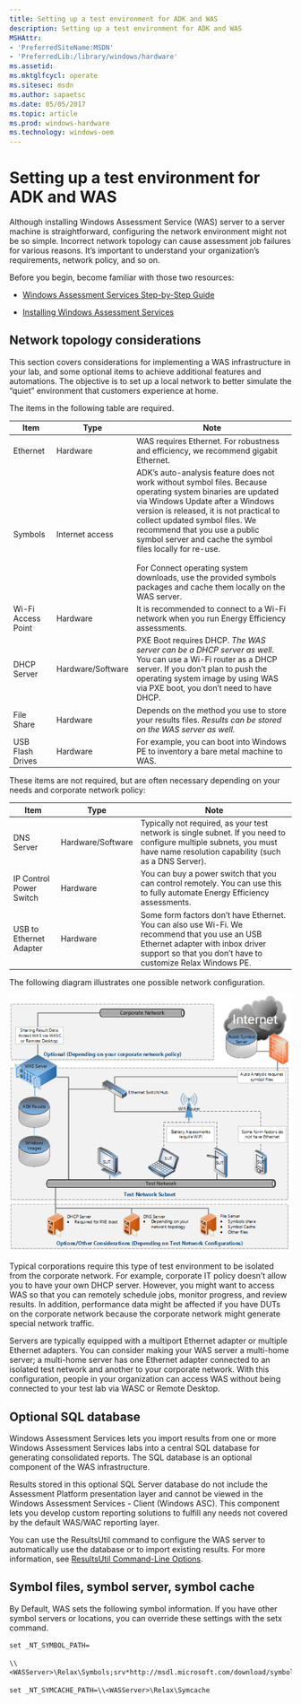 ```yaml
---
title: Setting up a test environment for ADK and WAS
description: Setting up a test environment for ADK and WAS
MSHAttr:
- 'PreferredSiteName:MSDN'
- 'PreferredLib:/library/windows/hardware'
ms.assetid: 
ms.mktglfcycl: operate
ms.sitesec: msdn
ms.author: sapaetsc
ms.date: 05/05/2017
ms.topic: article
ms.prod: windows-hardware
ms.technology: windows-oem
---
```


# Setting up a test environment for ADK and WAS

Although installing Windows Assessment Service (WAS) server to a server machine is straightforward, configuring the network environment might not be so simple. Incorrect network topology can cause assessment job failures for various reasons. It’s important to understand your organization’s requirements, network policy, and so on.

Before you begin, become familiar with those two resources:

-   [Windows Assessment Services Step-by-Step Guide](https://msdn.microsoft.com/en-us/library/windows/hardware/hh825315.aspx)

-   [Installing Windows Assessment Services](https://msdn.microsoft.com/library/windows/hardware/hh825515)

## Network topology considerations

This section covers considerations for implementing a WAS infrastructure in your lab, and some optional items to achieve
additional features and automations. The objective is to set up a local network to better simulate the “quiet” environment that customers experience at home.

The items in the following table are required.

| Item               | Type              | Note |
|--------------------|-------------------|-------------------------------------------------------------------------------------------------------------------------------------------------------------------------------------------------------------------------------------------------------------------------------------------|
| Ethernet           | Hardware          | WAS requires Ethernet. For robustness and efficiency, we recommend gigabit Ethernet. |
| Symbols            | Internet access   | ADK’s auto-analysis feature does not work without symbol files. Because operating system binaries are updated via Windows Update after a Windows version is released, it is not practical to collect updated symbol files. We recommend that you use a public symbol server and cache the symbol files locally for re-use.<br/><br/>For Connect operating system downloads, use the provided symbols packages and cache them locally on the WAS server. ||
| Wi-Fi Access Point | Hardware          | It is recommended to connect to a Wi-Fi network when you run Energy Efficiency assessments. |
| DHCP Server        | Hardware/Software | PXE Boot requires DHCP. *The WAS server can be a DHCP server as well*. You can use a Wi-Fi router as a DHCP server. If you don’t plan to push the operating system image by using WAS via PXE boot, you don’t need to have DHCP. |
| File Share         | Hardware          | Depends on the method you use to store your results files. *Results can be stored on the WAS server as well.* |
| USB Flash Drives   | Hardware          | For example, you can boot into Windows PE to inventory a bare metal machine to WAS. |

These items are not required, but are often necessary depending on your needs and corporate network policy:

| Item                    | Type              | Note |
|-------------------------|-------------------|------------------------------------------------------------------------------------------------------------------------------------------------------------------------------------------------|
| DNS Server              | Hardware/Software | Typically not required, as your test network is single subnet. If you need to configure multiple subnets, you must have name resolution capability (such as a DNS Server). |
| IP Control Power Switch | Hardware          | You can buy a power switch that you can control remotely. You can use this to fully automate Energy Efficiency assessments. |
| USB to Ethernet Adapter | Hardware          | Some form factors don’t have Ethernet. You can also use Wi-Fi. We recommend that you use an USB Ethernet adapter with inbox driver support so that you don’t have to customize Relax Windows PE. |

The following diagram illustrates one possible network configuration.

![Diagram of an example network of devices and connections](images/web-diagram-network-example-configuration.png)

Typical corporations require this type of test environment to be isolated from the corporate network. For example, corporate IT policy doesn’t allow you to have your own DHCP server. However, you might want to access WAS so that you can remotely schedule jobs, monitor progress, and review results. In addition, performance data might be affected if you have DUTs on the corporate network because the corporate network might generate special network traffic.

Servers are typically equipped with a multiport Ethernet adapter or multiple Ethernet adapters. You can consider making your WAS server a multi-home server; a multi-home server has one Ethernet adapter connected to an isolated test network and another to your corporate network. With this configuration, people in your organization can access WAS without being connected to your test lab via WASC or Remote Desktop.

## Optional SQL database

Windows Assessment Services lets you import results from one or more Windows Assessment Services labs into a central SQL database for generating consolidated reports. The SQL database is an optional component of the WAS infrastructure.

Results stored in this optional SQL Server database do not include the Assessment Platform presentation layer and cannot be
viewed in the Windows Assessment Services - Client (Windows ASC). This component lets you develop custom reporting solutions to fulfill any needs not covered by the default WAS/WAC reporting layer.

You can use the ResultsUtil command to configure the WAS server to automatically use the database or to import existing results. For more information, see [ResultsUtil Command-Line Options](https://msdn.microsoft.com/library/windows/hardware/hh825313.aspx).

## Symbol files, symbol server, symbol cache

By Default, WAS sets the following symbol information. If you have other symbol servers or locations, you can override these settings with the setx command.

```
set _NT_SYMBOL_PATH=

\\<WASServer>\Relax\Symbols;srv*http://msdl.microsoft.com/download/symbols

set _NT_SYMCACHE_PATH=\\<WASServer>\Relax\Symcache
```


